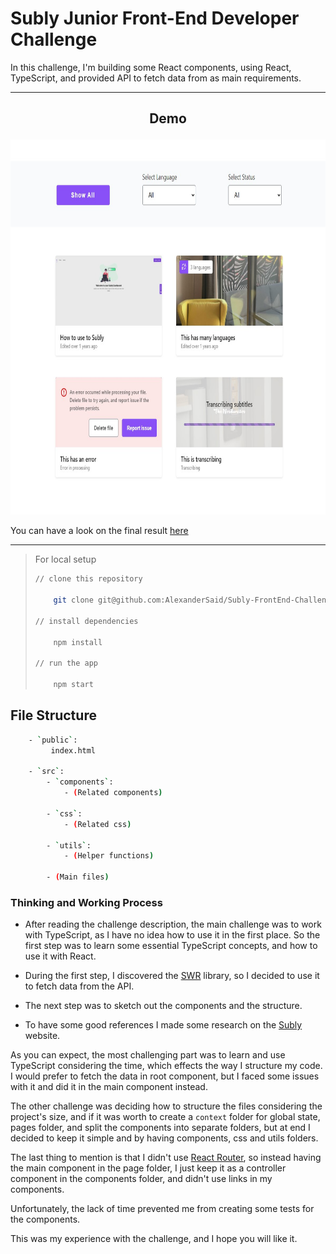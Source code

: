 # Subly Junior Front-End Developer Challenge


In this challenge, I'm building some React components, using React, TypeScript, and provided API to fetch data from as main requirements.

---


## <p align='center'>Demo</p>

<p align='center'><img src="public/subly-tech-test-demo.jpg" width='600' height='600'></p>

You can have a look on the final result [here](https://subly-chanllenge.herokuapp.com/)

---


> For local setup
>
> ```bash
> // clone this repository
>
>     git clone git@github.com:AlexanderSaid/Subly-FrontEnd-Challenge.git
>     
> // install dependencies
>
>     npm install
>
> // run the app
>
>     npm start
> ```

## File Structure

```bash
    - `public`:
         index.html

    - `src`:
        - `components`:
            - (Related components)
            
        - `css`:
            - (Related css)
            
        - `utils`:
            - (Helper functions)
            
        - (Main files)
```

### Thinking and Working Process

- After reading the challenge description, the main challenge was to work with TypeScript, as I have no idea how to use it in the first place.
So the first step was to learn some essential TypeScript concepts, and how to use it with React.

- During the first step, I discovered the [SWR](https://swr.vercel.app/) library, so I decided to use it to fetch data from the API.

- The next step was to sketch out the components and the structure.

- To have some good references I made some research on the [Subly](https://www.getsubly.com/) website.

As you can expect, the most challenging part was to learn and use TypeScript considering the time, which effects the way I structure my code.
I would prefer to fetch the data in root component, but I faced some issues with it and did it in the main component instead.

The other challenge was deciding how to structure the files considering the project's size, and if it was worth to create a `context` folder for global state, pages folder, and split the components into separate folders, but at end I decided to keep it simple and by having components, css and utils folders.

The last thing to mention is that I didn't use [React Router](https://reactrouter.com/), so instead having the main component in the page folder, I just keep it as a controller component in the components folder, and didn't use links in my components.

Unfortunately, the lack of time prevented me from creating some tests for the components.

This was my experience with the challenge, and I hope you will like it.
